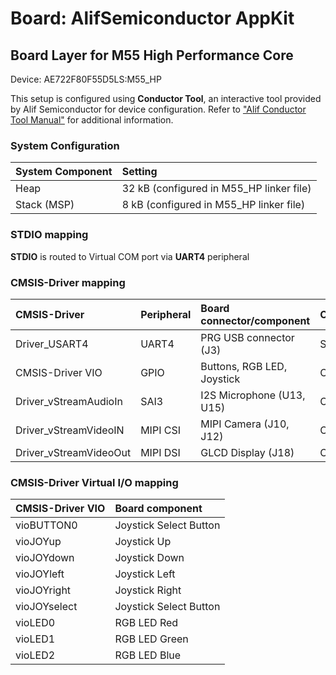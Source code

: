 # Board: AlifSemiconductor AppKit

## Board Layer for M55 High Performance Core

Device: AE722F80F55D5LS:M55_HP

This setup is configured using **Conductor Tool**, an interactive tool provided by Alif Semiconductor for device configuration.
Refer to ["Alif Conductor Tool Manual"](https://conductor.alifsemi.com/Alif_HTML_DCT_User_Help/Content/Help%20Manual.htm) for additional information.

### System Configuration

| System Component        | Setting
|:------------------------|:----------------------------------------
| Heap                    | 32 kB (configured in M55_HP linker file)
| Stack (MSP)             |  8 kB (configured in M55_HP linker file)

### STDIO mapping

**STDIO** is routed to Virtual COM port via **UART4** peripheral

### CMSIS-Driver mapping

| CMSIS-Driver           | Peripheral | Board connector/component  | Connection
|:-----------------------|:-----------|:---------------------------|:---------------------
| Driver_USART4          | UART4      | PRG USB connector (J3)     | STDIN, STDOUT, STDERR
| CMSIS-Driver VIO       | GPIO       | Buttons, RGB LED, Joystick | CMSIS_VIO
| Driver_vStreamAudioIn  | SAI3       | I2S Microphone (U13, U15) | CMSIS_VSTREAM_AUDIO_IN
| Driver_vStreamVideoIN  | MIPI CSI   | MIPI Camera (J10, J12)    | CMSIS_VSTREAM_VIDEO_IN
| Driver_vStreamVideoOut | MIPI DSI   | GLCD Display (J18)        | CMSIS_VSTREAM_VIDEO_OUT

### CMSIS-Driver Virtual I/O mapping

| CMSIS-Driver VIO  | Board component
|:------------------|:----------------------------
|vioBUTTON0         | Joystick Select Button
|vioJOYup           | Joystick Up
|vioJOYdown         | Joystick Down
|vioJOYleft         | Joystick Left
|vioJOYright        | Joystick Right
|vioJOYselect       | Joystick Select Button
|vioLED0            | RGB LED Red
|vioLED1            | RGB LED Green
|vioLED2            | RGB LED Blue
